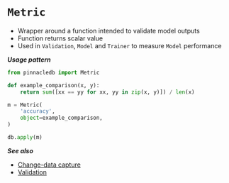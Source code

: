 # `Metric`

- Wrapper around a function intended to validate model outputs
- Function returns scalar value
- Used in `Validation`, `Model` and `Trainer` to measure `Model` performance

***Usage pattern***

```python
from pinnacledb import Metric

def example_comparison(x, y):
    return sum([xx == yy for xx, yy in zip(x, y)]) / len(x)

m = Metric(
    'accuracy',
    object=example_comparison,
)

db.apply(m)
```

***See also***

- [Change-data capture](../cluster_mode/change_data_capture)
- [Validation](./validation.md)